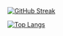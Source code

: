 
[![GitHub Streak](http://github-readme-streak-stats.herokuapp.com?user=sanga78&theme=dark&background=000000)](https://git.io/streak-stats)

[![Top Langs](https://github-readme-stats.vercel.app/api/top-langs/?username=sanga78&layout=compact&theme=vision-friendly-dark)](https://github.com/anuraghazra/github-readme-stats)
